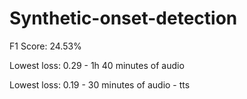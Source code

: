 # Synthetic-onset-detection

F1 Score: 24.53%

Lowest loss: 0.29 - 1h 40 minutes of audio

Lowest loss: 0.19 - 30 minutes of audio - tts